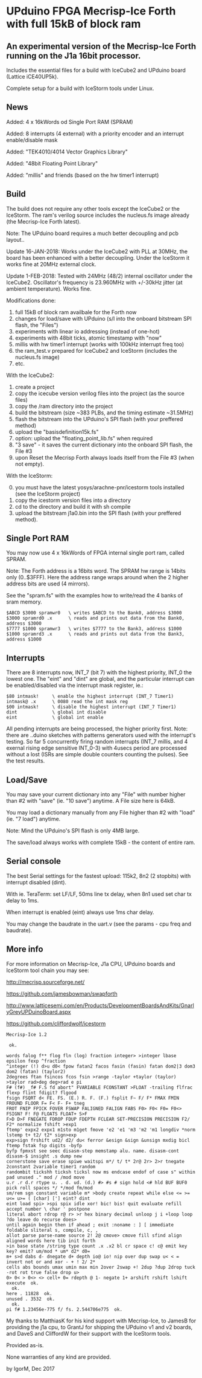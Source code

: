 # UPduino FPGA Mecrisp-Ice Forth with full 15kB of block ram

## An experimental version of the Mecrisp-Ice Forth running on the J1a 16bit processor.

Includes the essential files for a build with IceCube2 and UPduino board (Lattice iCE40UP5k).

Complete setup for a build with IceStorm tools under Linux.

## News

Added:   4 x 16kWords od Single Port RAM (SPRAM)

Added:   8 interrupts (4 external) with a priority encoder and an interrupt enable/disable mask

Added:   "TEK4010/4014 Vector Graphics Library"

Added:   "48bit Floating Point Library"

Added:   "millis" and friends (based on the hw timer1 interrupt)

## Build

The build does not require any other tools except the IceCube2 or the IceStorm. The ram's verilog source
includes the nucleus.fs image already (the Mecrisp-Ice Forth latest).

Note: The UPduino board requires a much better decoupling and pcb layout..

Update 16-JAN-2018: Works under the IceCube2 with PLL at 30MHz, the board has been enhanced with a better decoupling.
Under the IceStorm it works fine at 20MHz external clock.

Update 1-FEB-2018: Tested with 24MHz (48/2) internal oscillator under the IceCube2. 
Oscillator's frequency is 23.960MHz with +/-30kHz jitter (at ambient temperature). Works fine.

Modifications done:

1. full 15kB of block ram availbale for the Forth now
2. changes for load/save with UPduino (s/l into the onboard bitstream SPI flash, the "Files")
3. experiments with linear io addressing (instead of one-hot)
4. experiments with 48bit ticks, atomic timestamp with "now"
5. millis with hw timer1 interrupt (works with 100kHz interrupt freq too)
6. the ram_test.v prepared for IceCube2 and IceStorm (includes the nucleus.fs image)
7. etc.

With the IceCube2:

1. create a project
2. copy the icecube version verilog files into the project (as the source files)
3. copy the /ram directory into the project
4. build the bitstream (size ~383 PLBs, and the timing estimate ~31.5MHz)
5. flash the bitstream into the UPduino's SPI flash (with your preffered method)
6. upload the "basisdefinition15k.fs"
7. option: upload the "floating_point_lib.fs" when required
8. "3 save" - it saves the current dictionary into the onboard SPI flash, the File #3
9. upon Reset the Mecrisp Forth always loads itself from the File #3 (when not empty).

With the IceStorm:

0. you must have the latest yosys/arachne-pnr/icestorm tools installed (see the IceStorm project)
1. copy the icestorm version files into a directory
2. cd to the directory and build it with sh compile
3. upload the bitstream j1a0.bin into the SPI flash (with your preffered method).

## Single Port RAM 

You may now use 4 x 16kWords of FPGA internal single port ram, called SPRAM.

Note: The Forth address is a 16bits word. The SPRAM hw range is 14bits only (0..$3FFF).
Here the address range wraps around when the 2 higher address bits are used (4 mirrors).

See the "spram.fs" with the examples how to write/read the 4 banks of sram memory.

```
$ABCD $3000 spramwr0   \ writes $ABCD to the Bank0, address $3000
$3000 spramrd0 .x      \ reads and prints out data from the Bank0, address $3000
$7777 $1000 spramwr3   \ writes $7777 to the Bank3, address $1000
$1000 spramrd3 .x      \ reads and prints out data from the Bank3, address $1000
```

## Interrupts

There are 8 interrupts now, INT_7 (bit 7) with the highest priority, INT_0 the lowest one. The "eint" and "dint" 
are global, and the particular interrupt can be enabled/disabled via the interrupt mask register, ie.:
```
$80 intmask!     \ enable the highest interrupt (INT_7 Timer1)
intmask@ .x      \ 0080 read the int mask reg
$00 intmask!     \ disable the highest interrupt (INT_7 Timer1)
dint             \ global int disable
eint             \ global int enable
```
All pending interrupts are being processed, the higher priority first.
Note: there are ..duino sketches with patterns generators used with the interrupt's testing. So far 5 concurrently
firing random interrupts (INT_7 millis, and 4 exernal rising edge sensitive INT_0-3) with 4usecs period are processed
without a lost (ISRs are simple double counters counting the pulses). See the test results.

## Load/Save

You may save your current dictionary into any "File" with number higher than #2 with "save" (ie. "10 save") anytime.
A File size here is 64kB.

You may load a dictionary manually from any File higher than #2 with "load" (ie. "7 load") anytime.

Note: Mind the UPduino's SPI flash is only 4MB large.

The save/load always works with complete 15kB - the content of entire ram.

## Serial console

The best Serial settings for the fastest upload: 115k2, 8n2 (2 stopbits) with interrupt disabled (dint).

With ie. TeraTerm: set LF/LF, 50ms line tx delay, when 8n1 used set char tx delay to 1ms.

When interrupt is enabled (eint) always use 1ms char delay.

You may change the baudrate in the uart.v (see the params - cpu freq and baudrate).

## More info

For more information on Mecrisp-Ice, J1a CPU, UPduino boards and IceStorm tool chain you may see:

http://mecrisp.sourceforge.net/

https://github.com/jamesbowman/swapforth

http://www.latticesemi.com/en/Products/DevelopmentBoardsAndKits/GnarlyGreyUPDuinoBoard.aspx

https://github.com/cliffordwolf/icestorm

```
Mecrisp-Ice 1.2

 ok.
 
words falog f** flog fln (log) fraction integer> >integer lbase epsilon fexp ^fraction 
^integer (!) d>u d0< fpow fatan2 facos fasin (fasin) fatan dom2|3 dom3 dom2 (fatan) (taylor2) 
2degrees ftan fsincos fcos fsin >range -taylor +taylor (taylor) >taylor rad>deg deg>rad e pi 
F# (f#) _f# F.S fd abort" FVARIABLE FCONSTANT >FLOAT -trailing flfrac flexp flint fdigit? flgood 
fsign FSQRT d< FE. FS. (E.) R. F. (F.) fsplit F~ F/ F* FMAX FMIN FROUND FLOOR F= F< F- F+ tneg 
FROT FNIP FPICK FOVER FSWAP FALIGNED FALIGN FABS F0> F0< F0= F0<> FSIGN? F! F@ FLOATS FLOAT+ S>F 
F>D D>F FNEGATE FDROP FDUP FDEPTH FCLEAR SET-PRECISION PRECISION F2/ F2* normalize fshift >exp1 
ftemp' expx2 expx1 m1sto m1get fmove 'e2 'e1 'm3 'm2 'm1 longdiv *norm lstemp t+ t2/ t2* sign>exp 
exp>sign frshift ud2/ d2/ du< ferror &esign &sign &unsign mxdig bicl ftemp fstak fsp digits -byfp 
byfp fpmxst see seec disasm-step memstamp alu. name. disasm-cont disasm-$ insight .s dump new 
cornerstone save erase spiwe waitspi m*/ t/ t* 2r@ 2r> 2>r tnegate 2constant 2variable timer1 random 
randombit tickshh ticksh ticksl now ms endcase endof of case s" within pad unused ." mod / /mod move 
u.r .r d.r rtype u. . d. ud. (d.) #> #s # sign hold <# hld BUF BUF0 pick roll spaces */ */mod fm/mod 
sm/rem sgn constant variable m* >body create repeat while else <= >= u<= u>= ( [char] ['] eint? dint 
eint load spi> >spi spix idle xor! bic! bis! quit evaluate refill accept number \ char ' postpone 
literal abort rdrop r@ r> >r hex binary decimal unloop j i +loop loop ?do leave do recurse does> 
until again begin then if ahead ; exit :noname : ] [ immediate foldable sliteral s, compile, c, , 
allot parse parse-name source 2! 2@ cmove> cmove fill sfind align aligned words here tib init forth 
>in base state /string type count .x .x2 bl cr space c! c@ emit key key? emit? um/mod * um* d2* d0= 
m+ s>d dabs d- dnegate d+ depth io@ io! nip over dup swap u< < = invert not or and xor - + ! 2/ 2* 
cells abs bounds umax umin max min 2over 2swap +! 2dup ?dup 2drop tuck -rot rot true false drop u> 
0> 0< > 0<> <> cell+ 0= rdepth @ 1- negate 1+ arshift rshift lshift execute  ok.
  ok.
here . 11828  ok.
unused . 3532  ok.
  ok.
pi f# 1.23456e-775 f/ fs. 2.544706e775  ok.
```

My thanks to MatthiasK for his kind support with Mecrisp-Ice, to JamesB for providing the j1a cpu,
to GrantJ for shipping the UPduino v1 and v2 boards, and DaveS and CliffordW for their support with 
the IceStorm tools.

Provided as-is.

None warranties of any kind are provided.

by IgorM, Dec 2017

